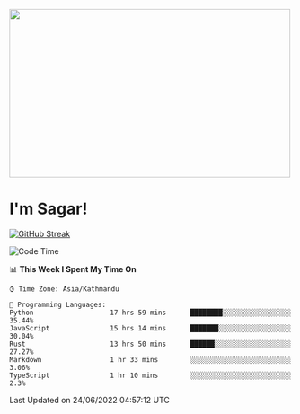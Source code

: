 
<img src="https://media.giphy.com/media/3ornk57KwDXf81rjWM/giphy.gif" width="500" height="300" frameBorder="0" class="giphy-embed" allowFullScreen></img>

#   I'm Sagar!
[![GitHub Streak](https://github-readme-streak-stats.herokuapp.com/?user=sgr2848)](https://git.io/streak-stats)
<!--START_SECTION:waka-->
![Code Time](http://img.shields.io/badge/Code%20Time-0%20secs-blue)

📊 **This Week I Spent My Time On** 

```text
⌚︎ Time Zone: Asia/Kathmandu

💬 Programming Languages: 
Python                   17 hrs 59 mins      ████████░░░░░░░░░░░░░░░░░   35.44% 
JavaScript               15 hrs 14 mins      ███████░░░░░░░░░░░░░░░░░░   30.04% 
Rust                     13 hrs 50 mins      ██████░░░░░░░░░░░░░░░░░░░   27.27% 
Markdown                 1 hr 33 mins        ░░░░░░░░░░░░░░░░░░░░░░░░░   3.06% 
TypeScript               1 hr 10 mins        ░░░░░░░░░░░░░░░░░░░░░░░░░   2.3%

```


 Last Updated on 24/06/2022 04:57:12 UTC
<!--END_SECTION:waka-->

